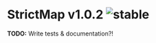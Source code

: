 
# StrictMap v1.0.2 ![stable](https://img.shields.io/badge/stability-stable-4EBA0F.svg?style=flat)

**TODO:** Write tests & documentation?!
